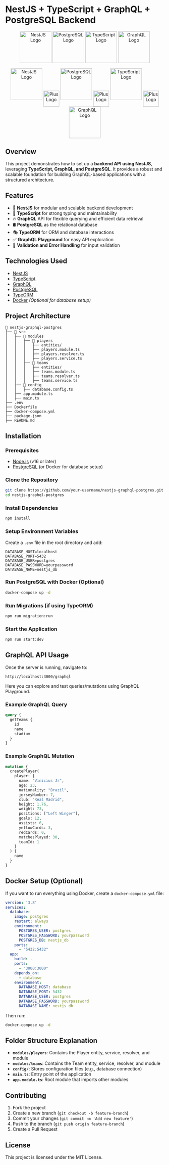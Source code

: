 # NestJS + TypeScript + GraphQL + PostgreSQL Backend

<p align="center">
  <img src="https://upload.wikimedia.org/wikipedia/commons/a/a8/NestJS.svg" alt="NestJS Logo" width="100" height="100"/>
  <img src="https://upload.wikimedia.org/wikipedia/commons/2/29/Postgresql_elephant.svg" alt="PostgreSQL Logo" width="100" height="100"/>
  <img src="https://upload.wikimedia.org/wikipedia/en/4/4c/Typescript_logo_2020.svg" alt="TypeScript Logo" width="100" height="100"/>
  <img src="https://upload.wikimedia.org/wikipedia/commons/1/17/GraphQL_Logo.svg" alt="GraphQL Logo" width="100" height="100"/>
</p>

<style>
  img.plus-sign {
    display: inline-block;
    width: 50px;
    height: 50px;
    vertical-align: middle;
  }
  .centered-images {
    text-align: center;
  }
</style>

<div class="centered-images">
  <img src="https://upload.wikimedia.org/wikipedia/commons/a/a8/NestJS.svg" alt="NestJS Logo" width="100" height="100"/>
  <img src="https://upload.wikimedia.org/wikipedia/commons/f/fb/Plus_symbol.svg" alt="Plus Logo" class="plus-sign"/>
  <img src="https://upload.wikimedia.org/wikipedia/commons/2/29/Postgresql_elephant.svg" alt="PostgreSQL Logo" width="100" height="100"/>
  <img src="https://upload.wikimedia.org/wikipedia/commons/f/fb/Plus_symbol.svg" alt="Plus Logo" class="plus-sign"/>
  <img src="https://upload.wikimedia.org/wikipedia/commons/4/4c/Typescript_logo_2020.svg" alt="TypeScript Logo" width="100" height="100"/>
  <img src="https://upload.wikimedia.org/wikipedia/commons/f/fb/Plus_symbol.svg" alt="Plus Logo" class="plus-sign"/>
  <img src="https://upload.wikimedia.org/wikipedia/commons/1/17/GraphQL_Logo.svg" alt="GraphQL Logo" width="100" height="100"/>
</div>



## Overview

This project demonstrates how to set up a **backend API using NestJS**, leveraging **TypeScript, GraphQL, and PostgreSQL**. It provides a robust and scalable foundation for building GraphQL-based applications with a structured architecture.

## Features

- 🚀 **NestJS** for modular and scalable backend development
- 📜 **TypeScript** for strong typing and maintainability
- 🔥 **GraphQL** API for flexible querying and efficient data retrieval
- 🛢 **PostgreSQL** as the relational database
- 🎭 **TypeORM** for ORM and database interactions
- ✅ **GraphQL Playground** for easy API exploration
- 🔐 **Validation and Error Handling** for input validation

## Technologies Used

- [NestJS](https://nestjs.com/)
- [TypeScript](https://www.typescriptlang.org/)
- [GraphQL](https://graphql.org/)
- [PostgreSQL](https://www.postgresql.org/)
- [TypeORM](https://typeorm.io/)
- [Docker](https://www.docker.com/) *(Optional for database setup)*

## Project Architecture

```
📂 nestjs-graphql-postgres
├── 📁 src
│   ├── 📁 modules
│   │   ├── 📁 players
│   │   │   ├── entities/
│   │   │   ├── players.module.ts
│   │   │   ├── players.resolver.ts
│   │   │   ├── players.service.ts
│   │   ├── 📁 teams
│   │   │   ├── entities/
│   │   │   ├── teams.module.ts
│   │   │   ├── teams.resolver.ts
│   │   │   ├── teams.service.ts
│   ├── 📁 config
│   │   ├── database.config.ts
│   ├── app.module.ts
│   ├── main.ts
├── .env
├── Dockerfile
├── docker-compose.yml
├── package.json
├── README.md
```

## Installation

### Prerequisites
- [Node.js](https://nodejs.org/) (v16 or later)
- [PostgreSQL](https://www.postgresql.org/) (or Docker for database setup)

### Clone the Repository
```sh
git clone https://github.com/your-username/nestjs-graphql-postgres.git
cd nestjs-graphql-postgres
```

### Install Dependencies
```sh
npm install
```

### Setup Environment Variables
Create a `.env` file in the root directory and add:
```env
DATABASE_HOST=localhost
DATABASE_PORT=5432
DATABASE_USER=postgres
DATABASE_PASSWORD=yourpassword
DATABASE_NAME=nestjs_db
```

### Run PostgreSQL with Docker (Optional)
```sh
docker-compose up -d
```

### Run Migrations (if using TypeORM)
```sh
npm run migration:run
```

### Start the Application
```sh
npm run start:dev
```

## GraphQL API Usage

Once the server is running, navigate to:
```
http://localhost:3000/graphql
```

Here you can explore and test queries/mutations using GraphQL Playground.

### Example GraphQL Query
```graphql
query {
  getTeams {
    id
    name
    stadium
  }
}
```

### Example GraphQL Mutation
```graphql
mutation {
  createPlayer(
    player: {
      name: "Vinicius Jr",
      age: 23,
      nationality: "Brazil",
      jerseyNumber: 7,
      club: "Real Madrid",
      height: 1.76,
      weight: 73,
      positions: ["Left Winger"],
      goals: 12,
      assists: 6,
      yellowCards: 3,
      redCards: 0,
      matchesPlayed: 30,
      teamId: 1
    }
  ) {
    name
  }
}
```

## Docker Setup (Optional)

If you want to run everything using Docker, create a `docker-compose.yml` file:
```yaml
version: '3.8'
services:
  database:
    image: postgres
    restart: always
    environment:
      POSTGRES_USER: postgres
      POSTGRES_PASSWORD: yourpassword
      POSTGRES_DB: nestjs_db
    ports:
      - "5432:5432"
  app:
    build: .
    ports:
      - "3000:3000"
    depends_on:
      - database
    environment:
      DATABASE_HOST: database
      DATABASE_PORT: 5432
      DATABASE_USER: postgres
      DATABASE_PASSWORD: yourpassword
      DATABASE_NAME: nestjs_db
```
Then run:
```sh
docker-compose up -d
```

## Folder Structure Explanation

- **`modules/players`**: Contains the Player entity, service, resolver, and module
- **`modules/teams`**: Contains the Team entity, service, resolver, and module
- **`config/`**: Stores configuration files (e.g., database connection)
- **`main.ts`**: Entry point of the application
- **`app.module.ts`**: Root module that imports other modules

## Contributing

1. Fork the project
2. Create a new branch (`git checkout -b feature-branch`)
3. Commit your changes (`git commit -m 'Add new feature'`)
4. Push to the branch (`git push origin feature-branch`)
5. Create a Pull Request

## License

This project is licensed under the MIT License.

